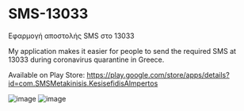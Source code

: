 # SMS-13033

Εφαρμογή αποστολής SMS στο 13033

My application makes it easier for people to send the required SMS at 13033 during coronavirus quarantine in Greece.

Available on Play Store: https://play.google.com/store/apps/details?id=com.SMSMetakinisis.KesisefidisAlmpertos


![image](https://user-images.githubusercontent.com/45670167/153752051-8413a817-363a-499d-9548-10c1e51f94ec.png)
![image](https://user-images.githubusercontent.com/45670167/153752027-4629e207-39aa-4acd-9001-f9f55c135416.png)
